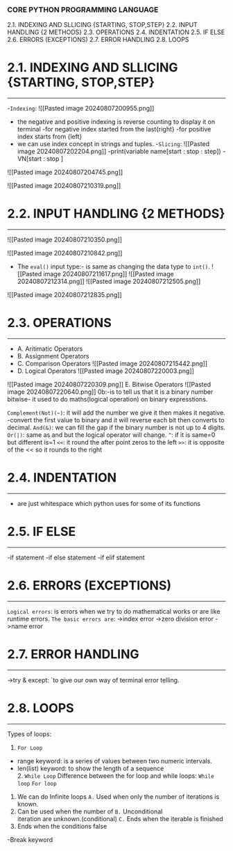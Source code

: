 ### CORE PYTHON PROGRAMMING LANGUAGE
2.1. INDEXING AND SLLICING {STARTING, STOP,STEP}
2.2. INPUT HANDLING {2 METHODS}
2.3. OPERATIONS
2.4. INDENTATION
2.5. IF ELSE
2.6. ERRORS (EXCEPTIONS)
2.7. ERROR HANDLING
2.8. LOOPS
# 2.1. INDEXING AND SLLICING {STARTING, STOP,STEP}
---
-`Indexing`:
![[Pasted image 20240807200955.png]]
- the negative and positive indexing is reverse counting to display it on terminal 
     -for negative index started from the last{right}
     -for positive index starts from {left}
- we can use index concept in strings and tuples.
-`Slicing`:
![[Pasted image 20240807202204.png]]
-print(variable name[start : stop : step])
-VN[start : stop ]

![[Pasted image 20240807204745.png]]

![[Pasted image 20240807210319.png]]
# 2.2. INPUT HANDLING {2 METHODS}
---
![[Pasted image 20240807210350.png]]

![[Pasted image 20240807210842.png]]
- The `eval()` input type:- is same as changing the data type to `int()`.
![[Pasted image 20240807211617.png]]
![[Pasted image 20240807212314.png]]
![[Pasted image 20240807212505.png]]

![[Pasted image 20240807212835.png]]


# 2.3. OPERATIONS
---
- A. Aritimatic Operators
- B. Assignment Operators
- C. Comparison Operators
  ![[Pasted image 20240807215442.png]]
- D. Logical Operators
  ![[Pasted image 20240807220003.png]]

![[Pasted image 20240807220309.png]]
E. Bitwise Operators
 ![[Pasted image 20240807220640.png]]
0b:-is to tell us that it is a binary number
bitwise- it used to do maths(logical operation) on binary expresstions.

`Complement(Not)(~)`: it will add the number we give it then makes it negative.
                  -convert the first value to binary and it will reverse each bit then converts to decimal.
`And(&)`: we can fill the gap if the binary number is not up to 4 digits.
`Or(|)`: same as and but the logical operator will change.
`^`: if it is same=0 but different is=1
`<<`: it round the after point zeros to the left
`>>`: it is opposite of the << so it rounds to the right

# 2.4. INDENTATION
---
- are just whitespace which python uses for some of its functions

# 2.5. IF ELSE
--- 
-if statement
-if else statement
-if elif statement
# 2.6. ERRORS (EXCEPTIONS)
---
`Logical errors`: is errors when we try to do mathematical works or are like runtime errors.
`The basic errors are`:
->index error
->zero division error
->name error
# 2.7. ERROR HANDLING
---
   ->try & except: `to give our own way of terminal error telling.
# 2.8. LOOPS
---
Types of loops:
  1. `For Loop`
- range keyword: is a series of values between two numeric intervals.
- len(list) keyword: to show the length of a sequence  
  2. `While Loop`
Difference between the for loop and while loops:
 `While loop`                                                        `For loop`                    
1. We can do Infinite loops                              `A.`  Used when only the number of                                                                                 iterations is known.
2. Can be used when the number of                `B.`  Unconditional  
   iteration are unknown.(conditional)              `C.` Ends when the iterable is                                                                                         finished
3. Ends when the conditions false

-Break keyword

